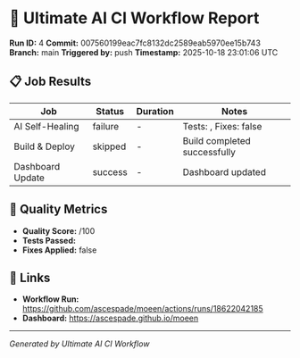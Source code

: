 # 🚀 Ultimate AI CI Workflow Report

**Run ID:** 4
**Commit:** 007560199eac7fc8132dc2589eab5970ee15b743
**Branch:** main
**Triggered by:** push
**Timestamp:** 2025-10-18 23:01:06 UTC

## 📋 Job Results

| Job | Status | Duration | Notes |
|-----|--------|----------|-------|
| AI Self-Healing | failure | - | Tests: , Fixes: false |
| Build & Deploy | skipped | - | Build completed successfully |
| Dashboard Update | success | - | Dashboard updated |

## 🎯 Quality Metrics

- **Quality Score:** /100
- **Tests Passed:** 
- **Fixes Applied:** false

## 🔗 Links

- **Workflow Run:** https://github.com/ascespade/moeen/actions/runs/18622042185
- **Dashboard:** https://ascespade.github.io/moeen

---
*Generated by Ultimate AI CI Workflow*
